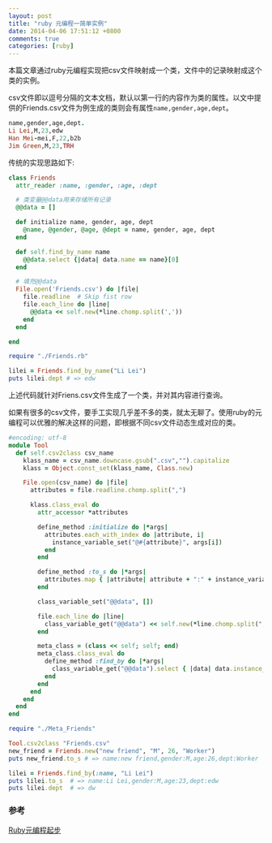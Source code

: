 ```yaml
---
layout: post
title: "ruby 元编程一简单实例"
date: 2014-04-06 17:51:12 +0800
comments: true
categories: [ruby]
---
```



本篇文章通过ruby元编程实现把csv文件映射成一个类，文件中的记录映射成这个类的实例。

csv文件即以逗号分隔的文本文档，默认以第一行的内容作为类的属性。以文中提供的Friends.csv文件为例生成的类则会有属性`name,gender,age,dept`。

``` ruby Friends.csv
name,gender,age,dept.
Li Lei,M,23,edw
Han Mei-mei,F,22,b2b
Jim Green,M,23,TRH
```

传统的实现思路如下:

``` ruby Friends.rb
class Friends
  attr_reader :name, :gender, :age, :dept

  # 类变量@@data用来存储所有记录
  @@data = []

  def initialize name, gender, age, dept
    @name, @gender, @age, @dept = name, gender, age, dept
  end

  def self.find_by_name name
    @@data.select {|data| data.name == name}[0]
  end

  # 填充@@data
  File.open('Friends.csv') do |file|
    file.readline  # Skip fist row
    file.each_line do |line|
      @@data << self.new(*line.chomp.split(','))
    end
  end

end
```

``` ruby Find_Friend.rb
require "./Friends.rb"

lilei = Friends.find_by_name("Li Lei")
puts lilei.dept # => edw
```

上述代码就针对Friens.csv文件生成了一个类，并对其内容进行查询。

如果有很多的csv文件，要手工实现几乎差不多的类，就太无聊了。使用ruby的元编程可以优雅的解决这样的问题，即根据不同csv文件动态生成对应的类。

``` ruby Meta_Friends.rb
#encoding: utf-8
module Tool
  def self.csv2class csv_name
    klass_name = csv_name.downcase.gsub(".csv","").capitalize
    klass = Object.const_set(klass_name, Class.new)

    File.open(csv_name) do |file|
      attributes = file.readline.chomp.split(",")

      klass.class_eval do
        attr_accessor *attributes

        define_method :initialize do |*args|
          attributes.each_with_index do |attribute, i|
            instance_variable_set("@#{attribute}", args[i])
          end
        end

        define_method :to_s do |*args|
          attributes.map { |attribute| attribute + ":" + instance_variable_get("@#{attribute}").to_s }.join(",")
        end

        class_variable_set("@@data", [])

        file.each_line do |line|
          class_variable_get("@@data") << self.new(*line.chomp.split(","))
        end

        meta_class = (class << self; self; end)
        meta_class.class_eval do
          define_method :find_by do |*args|
            class_variable_get("@@data").select { |data| data.instance_variable_get("@#{args[0]}") == args[1] }[0]
          end
        end
      end
    end
  end
end
```

``` ruby Meta.rb
require "./Meta_Friends"

Tool.csv2class "Friends.csv"
new_friend = Friends.new("new friend", "M", 26, "Worker")
puts new_friend.to_s # => name:new friend,gender:M,age:26,dept:Worker

lilei = Friends.find_by(:name, "Li Lei")
puts lilei.to_s  # => name:Li Lei,gender:M,age:23,dept:edw
puts lilei.dept  # => dw
```

### 参考

[Ruby元编程起步 ](http://www.cxyclub.cn/n/15932/)

